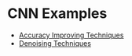 # CNN Examples

- [Accuracy Improving Techniques](./SignLanguageMNIST/README.md)
- [Denoising Techniques](./DenoisingTechniques/README.md)
